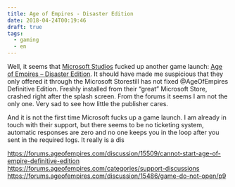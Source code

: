 ```yaml
---
title: Age of Empires - Disaster Edition
date: 2018-04-24T00:19:46
draft: true
tags:
  - gaming
  - en
---
```


Well, it seems that [Microsoft Studios](https://www.microsoftstudios.com/) fucked up another game launch: [Age of Empires – Disaster Edition](https://www.microsoft.com/de-de/store/p/age-of-empires-definitive-edition/9n2kmdvlk85d). It should have made me suspicious that they only offered it through the Microsoft Storestill has not fixed @AgeOfEmpires Definitive Edition. Freshly installed from their “great” Microsoft Store, crashed right after the splash screen. From the forums it seems I am not the only one. Very sad to see how little the publisher cares.

And it is not the first time Microsoft fucks up a game launch. I am already in touch with their support, but there seems to be no ticketing system, automatic responses are zero and no one keeps you in the loop after you sent in the required logs. It really is a dis

<https://forums.ageofempires.com/discussion/15509/cannot-start-age-of-empire-definitive-edition>  
<https://forums.ageofempires.com/categories/support-discussions>  
<https://forums.ageofempires.com/discussion/15486/game-do-not-open/p9>
